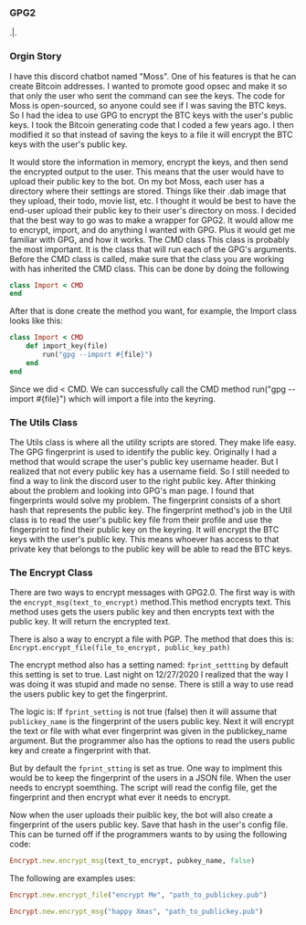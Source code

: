 ### GPG2
.|.



### Orgin Story
I have this discord chatbot named "Moss". One of his features is that he can create Bitcoin addresses. I wanted to promote good opsec and make it so that only the user who sent the command can see the keys. The code for Moss is open-sourced, so anyone could see if I was saving the BTC keys.
So I had the idea to use GPG to encrypt the BTC keys with the user's public keys.
 I took the Bitcoin generating code that I coded a few years ago. I then modified it so that instead of saving the keys to a file it will encrypt the BTC keys with the user's public key. 


It would store the information in memory, encrypt the keys, and then send the encrypted output to the user.
This means that the user would have to upload their public key to the bot. On my bot Moss, each user has a directory where their settings are stored. Things like their .dab image that they upload, their todo, movie list, etc. I thought it would be best to have the end-user upload their public key to their user's directory on moss.
I decided that the best way to go was to make a wrapper for GPG2. It would allow me to encrypt, import, and do anything I wanted with GPG. Plus it would get me familiar with GPG, and how it works.
The CMD class
This class is probably the most important. It is the class that will run each of the GPG's arguments.
Before the CMD class is called, make sure that the class you are working with has inherited the CMD class. This can be done by doing the following
```ruby
class Import < CMD
end
```
After that is done create the method you want, for example, the Import class looks like this:
```ruby
class Import < CMD
    def import_key(file)
        run("gpg --import #{file}")
    end
end
```
Since we did < CMD. We can successfully call the CMD method run("gpg --import #{file}") which will import a file into the keyring.

### The Utils Class
The Utils class is where all the utility scripts are stored. They make life easy. The GPG fingerprint is used to identify the public key.
Originally I had a method that would scrape the user's public key username header. But I realized that not every public key has a username field. So I still needed to find a way to link the discord user to the right public key. After thinking about the problem and looking into GPG's man page. I found that fingerprints would solve my problem.
The fingerprint consists of a short hash that represents the public key. The fingerprint method's job in the Util class is to read the user's public key file from their profile and use the fingerprint to find their public key on the keyring. It will encrypt the BTC keys with the user's public key. This means whoever has access to that private key that belongs to the public key will be able to read the BTC keys.

### The Encrypt Class
There are two ways to encrypt messages with GPG2.0. The first way is with the `encrypt_msg(text_to_encrypt)` method.This method encrypts text. This method uses gets the users public key and then encrypts text with the public key. It will return the encrypted text. 

There is also a way to encrypt a file with PGP. The method that does this is: `Encrypt.encrypt_file(file_to_encrypt, public_key_path)`
 
 The encrypt method also has a setting named: `fprint_settting` by default this setting is set to true.  Last night on 12/27/2020 I realized that the way I was doing it was stupid and made no sense. There is still a way to use read the users public key to get the fingerprint.
 
 
 The logic is: 
 If `fprint_setting` is not true (false) then
 it will assume that `publickey_name` is the fingerprint of the users public key. Next it will encrypt the text or file with what ever
 fingerprint was given in the publickey_name argument. But the programmer also has the options to read the users public key and create a fingerprint with that. 
 
 But by default the `fprint_stting` is set as true. One way to implment this would be to keep the fingerprint of the users in a JSON file. When the user needs to encrypt soemthing. The script will read the config file, get the fingerprint and then encrypt what ever it needs to  encrypt. 
 




Now when the user uploads their puiblic key, the bot will also create a fingerprint of the users public key. Save that hash in the user's config file. 
This can be turned off if the programmers wants to by using the following code:

```ruby
Encrypt.new.encrypt_msg(text_to_encrypt, pubkey_name, false)
```


The following are examples uses:
```ruby
Encrypt.new.encrypt_file("encrypt Me", "path_to_publickey.pub")
```
```ruby
Encrypt.new.encrypt_msg("happy Xmas", "path_to_publickey.pub")
```
